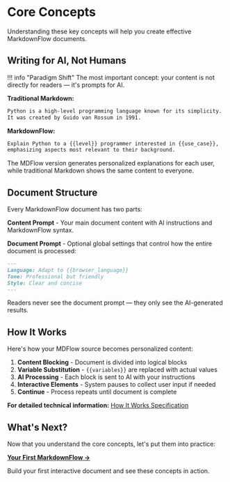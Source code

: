 # Core Concepts

Understanding these key concepts will help you create effective MarkdownFlow documents.

## Writing for AI, Not Humans

!!! info "Paradigm Shift"
    The most important concept: your content is not directly for readers — it's prompts for AI.

**Traditional Markdown:**

```markdown
Python is a high-level programming language known for its simplicity.
It was created by Guido van Rossum in 1991.
```

**MarkdownFlow:**

```markdown
Explain Python to a {{level}} programmer interested in {{use_case}},
emphasizing aspects most relevant to their background.
```

The MDFlow version generates personalized explanations for each user, while traditional Markdown shows the same content to everyone.

## Document Structure

Every MarkdownFlow document has two parts:

**Content Prompt** - Your main document content with AI instructions and MarkdownFlow syntax.

**Document Prompt** - Optional global settings that control how the entire document is processed:

```markdown
---
Language: Adapt to {{browser_language}}
Tone: Professional but friendly
Style: Clear and concise
---
```

Readers never see the document prompt — they only see the AI-generated results.

## How It Works

Here's how your MDFlow source becomes personalized content:

1. **Content Blocking** - Document is divided into logical blocks
2. **Variable Substitution** - `{{variables}}` are replaced with actual values
3. **AI Processing** - Each block is sent to AI with your instructions
4. **Interactive Elements** - System pauses to collect user input if needed
5. **Continue** - Process repeats until document is complete

**For detailed technical information:** [How It Works Specification](../specification/how-it-works.md)

## What's Next?

Now that you understand the core concepts, let's put them into practice:

**[Your First MarkdownFlow →](first-mdflow.md)**

Build your first interactive document and see these concepts in action.
